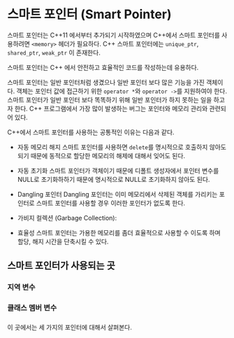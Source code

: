 # 스마트 포인터 (Smart Pointer)

스마트 포인터는 C++11 에서부터 추가되기 시작하였으며 C++에서 스마트 포인터를 사용하려면 ```<memory>``` 헤더가 필요하다. 
C++ 스마트 포인터에는 ```unique_ptr```, ```shared_ptr```, ```weak_ptr``` 이 존재한다.  

스마트 포인터는 C++ 에서 안전하고 효율적인 코드를 작성하는데 유용하다. 

스마트 포인터는 일반 포인터처럼 생겼으나 일반 포인터 보다 많은 기능을 가진 객체이다. 객체는 포인터 값에 접근하기 위한 ```operator *```와 ```operator ->```를 지원하여야 한다.
스마트 포인터가 일반 포인터 보다 똑똑하기 위해 일반 포인터가 하지 못하는 일을 하고자 한다. C++ 프로그램에서 가장 많이 발생하는 버그는 포인터와 메모리 관리와 관련되어 있다.

C++에서 스마트 포인터를 사용하는 공통적인 이유는 다음과 같다. 

* 자동 메모리 해지
스마트 포인터를 사용하면 ```delete```를 명시적으로 호출하지 않아도 되기 때문에 동적으로 할당한 메모리의 해제에 대해서 잊어도 된다.

* 자동 초기화
스마트 포인터가 객체이기 때문에 디폴트 생성자에서 포인터 변수를 NULL로 초기화하하기 때문에 명시적으로 NULL로 초기화하지 않아도 된다. 

* Dangling 포인터
Dangling 포인터는 이미 메모리에서 삭제된 객체를 가리키는 포인터로 스마트 포인터를 사용할 경우 이러한 포인터가 없도록 한다.

* 가비지 컬렉션 (Garbage Collection): 

* 효율성 
스마트 포인터는 가용한 메모리를 좀더 효율적으로 사용할 수 이도록 하며 할당, 해지 시간을 단축시킬 수 있다. 


## 스마트 포인터가 사용되는 곳

### 지역 변수
### 클래스 멤버 변수
### 


이 곳에서는 세 가지의 포인터에 대해서 살펴본다. 
